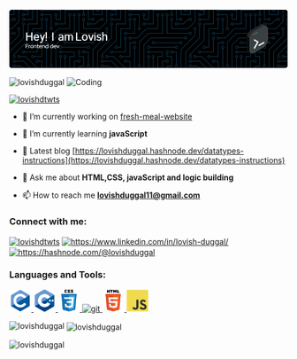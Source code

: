 ![MasterHead](./github-header-image.png)
<!-- <h1 align="center">Hi 👋, I'm Lovish Duggal</h1> -->
<!-- <h3 align="center">Learning DSA & MERN | #LearnInPublic | Open Source Enthusiastic | Blogs & Threadsionate</h3> -->
<img align="right" alt="Coding" width="400" src="https://media.tenor.com/GfSX-u7VGM4AAAAC/coding.gif">

<p align="left"> <img src="https://komarev.com/ghpvc/?username=lovishduggal&label=Profile%20views&color=0e75b6&style=flat" alt="lovishduggal" /> </p>

<p align="left"> <a href="https://twitter.com/lovishdtwts" target="blank"><img src="https://img.shields.io/twitter/follow/lovishdtwts?logo=twitter&style=for-the-badge" alt="lovishdtwts" /></a> </p>

- 🔭 I’m currently working on [fresh-meal-website](https://docs.google.com/document/d/15jmWSsFhPFAsCnxrAF9THrjf90gI7RT41Uh-ZDNZB-s/edit#heading=h.5fzty6bvhtv7)

- 🌱 I’m currently learning **javaScript**

- 📝 Latest blog [https://lovishduggal.hashnode.dev/datatypes-instructions](https://lovishduggal.hashnode.dev/datatypes-instructions)

- 💬 Ask me about **HTML,CSS, javaScript and logic building**

- 📫 How to reach me **lovishduggal11@gmail.com**

<h3 align="left">Connect with me:</h3>
<p align="left">
<a href="https://twitter.com/lovishdtwts" target="blank"><img align="center" src="https://raw.githubusercontent.com/rahuldkjain/github-profile-readme-generator/master/src/images/icons/Social/twitter.svg" alt="lovishdtwts" height="30" width="40" /></a>
<a href="https://www.linkedin.com/in/lovish-duggal/" target="blank"><img align="center" src="https://raw.githubusercontent.com/rahuldkjain/github-profile-readme-generator/master/src/images/icons/Social/linked-in-alt.svg" alt="https://www.linkedin.com/in/lovish-duggal/" height="30" width="40" /></a>
<a href="https://hashnode.com/@lovishduggal" target="blank"><img align="center" src="https://raw.githubusercontent.com/rahuldkjain/github-profile-readme-generator/master/src/images/icons/Social/hashnode.svg" alt="https://hashnode.com/@lovishduggal" height="30" width="40" /></a>
</p>

<h3 align="left">Languages and Tools:</h3>
<p align="left"> <a href="https://www.cprogramming.com/" target="_blank" rel="noreferrer"> <img src="https://raw.githubusercontent.com/devicons/devicon/master/icons/c/c-original.svg" alt="c" width="40" height="40"/> </a> <a href="https://www.w3schools.com/cpp/" target="_blank" rel="noreferrer"> <img src="https://raw.githubusercontent.com/devicons/devicon/master/icons/cplusplus/cplusplus-original.svg" alt="cplusplus" width="40" height="40"/> </a> <a href="https://www.w3schools.com/css/" target="_blank" rel="noreferrer"> <img src="https://raw.githubusercontent.com/devicons/devicon/master/icons/css3/css3-original-wordmark.svg" alt="css3" width="40" height="40"/> </a> <a href="https://git-scm.com/" target="_blank" rel="noreferrer"> <img src="https://www.vectorlogo.zone/logos/git-scm/git-scm-icon.svg" alt="git" width="40" height="40"/> </a> <a href="https://www.w3.org/html/" target="_blank" rel="noreferrer"> <img src="https://raw.githubusercontent.com/devicons/devicon/master/icons/html5/html5-original-wordmark.svg" alt="html5" width="40" height="40"/> </a> <a href="https://developer.mozilla.org/en-US/docs/Web/JavaScript" target="_blank" rel="noreferrer"> <img src="https://raw.githubusercontent.com/devicons/devicon/master/icons/javascript/javascript-original.svg" alt="javascript" width="40" height="40"/> </a> </p>

<p><img align="left" src="https://github-readme-stats.vercel.app/api/top-langs?username=lovishduggal&show_icons=true&locale=en&layout=compact" alt="lovishduggal" /></p>

<p>&nbsp;<img align="center" src="https://github-readme-stats.vercel.app/api?username=lovishduggal&show_icons=true&locale=en" alt="lovishduggal" /></p>

<p><img align="center" src="https://github-readme-streak-stats.herokuapp.com/?user=lovishduggal&" alt="lovishduggal" /></p>
